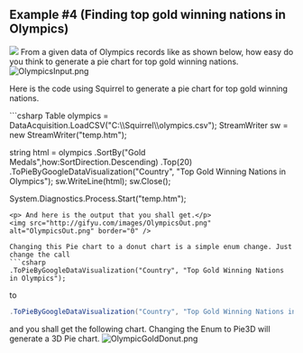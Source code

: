 Example #4 (Finding top gold winning nations in Olympics)
---------------
<img src="http://www.mytchett.surrey.sch.uk/assets/images/olympics/Olympic%20Medals.jpg" />
From a given data of Olympics records like as shown below, how easy do you think to generate 
a pie chart for top gold winning nations. 
<img src="http://gifyu.com/images/OlympicsInput.png" alt="OlympicsInput.png" border="0" />

<p>Here is the code using Squirrel to generate a pie chart for top gold winning nations.</p>
```csharp 
Table olympics = DataAcquisition.LoadCSV("C:\\Squirrel\\olympics.csv");
StreamWriter sw = new StreamWriter("temp.htm");

string html = olympics
             .SortBy("Gold Medals",how:SortDirection.Descending)
             .Top(20)
             .ToPieByGoogleDataVisualization("Country", "Top Gold Winning Nations in Olympics");
sw.WriteLine(html);
sw.Close();

System.Diagnostics.Process.Start("temp.htm");
```
<p> And here is the output that you shall get.</p>
<img src="http://gifyu.com/images/OlympicsOut.png" alt="OlympicsOut.png" border="0" />

Changing this Pie chart to a donut chart is a simple enum change. Just change the call 
```csharp
.ToPieByGoogleDataVisualization("Country", "Top Gold Winning Nations in Olympics");
```
to 
```csharp
.ToPieByGoogleDataVisualization("Country", "Top Gold Winning Nations in Olympics",GoogleDataVisualizationcs.PieChartType.Donut);
```

and you shall get the following chart. Changing the Enum to Pie3D will generate a 3D Pie chart.
<img src="http://gifyu.com/images/OlympicGoldDonut.png" alt="OlympicGoldDonut.png" border="0" />
